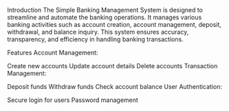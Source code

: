 Introduction
The Simple Banking Management System is designed to streamline and automate the banking operations. It manages various banking activities such as account creation, account management, deposit, withdrawal, and balance inquiry. This system ensures accuracy, transparency, and efficiency in handling banking transactions.

Features
Account Management:

Create new accounts
Update account details
Delete accounts
Transaction Management:

Deposit funds
Withdraw funds
Check account balance
User Authentication:

Secure login for users
Password management
